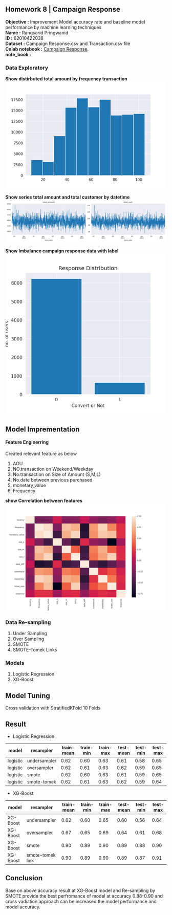 ## Homework 8 | Campaign Response
**Objective :** Improvement Model accuracy rate and baseline model performance by machine learning techniques </br>
**Name :** Rangsarid Pringwanid  </br>
**ID :** 62010422038 </br>
**Dataset :**  Campaign Response.csv and Transaction.csv file </br> 
**Colab notebook :**   [Campaign Response](https://colab.research.google.com/drive/1Or1rr0r46I23JxAWh4N1eBPQoYzkoyLJ#scrollTo=PmAzfXwhHTgo). </br>
**note_book :** </br>

### Data Exploratory 
**Show distirbuted total amount by  frequency transaction** </br>
![Screenshot](Hw8_img/distributed.png) 

**Show series total amount and total customer by  datetime** </br>
![Screenshot](Hw8_img/date_amount.png) 

**Show Imbalance campaign response data with label** </br>
![Screenshot](Hw8_img/Campaign_res.png) 

## Model Imprementation 
#### Feature Enginerring 
  Created relevant feature as below </br>
  1. AOU </br>
  2. NO.transaction on Weekend/Weekday </br>
  3. No.transaction on  Size of Amount (S,M,L) </br>
  4. No.date between previous purchased
  5. monetary_value
  6. Frequency

**show Correlation between features** 
![Screenshot](Hw8_img/heatmap.png) 


### Data Re-sampling 
  1. Under Sampling
  2. Over Sampling
  3. SMOTE
  4. SMOTE-Tomek Links

### Models
  1. Logistic Regression
  2. XG-Boost
## Model Tuning 
   Cross validation with StratifiedKFold 10 Folds
   

## Result    
- Logistic Regression  </br>

|  model  |	resampler   |	train-mean |	train-min |	train-max | test-mean |	test-min |	test-max |
| --- | --- | --- | --- | --- | --- | --- | --- | 
| logistic | undersampler |	 0.62    | 0.60       |  0.63      |  0.61    |	 0.58    |   0.65    |
| logistic	| oversampler	|      0.62	   | 	    0.61      |    0.63      |     0.62    |	  0.59      |    0.65     |
| logistic	| smote	      |      0.62  | 	 0.60    |    0.63   |   0.61    |		  0.59      |     0.65    |
| logistic	| smote-tomek	 |      0.62 	   | 	  0.61    |	  0.63    |    0.62  |	  0.59 |   0.64  |
  
- XG-Boost  </br>
  
|  model  |	resampler   |	train-mean |	train-min |	train-max | test-mean |	test-min |	test-max |
| --- | --- | --- | --- | --- | --- | --- | --- | 
| XG-Boost | undersampler |	 0.62    | 0.60       |  0.65      |  0.60    |	 0.56   |   0.64    |
| XG-Boost	| oversampler	|      0.67 	   | 	    0.65      |    0.69      |     0.64    |	  0.61      |    0.68     |
| XG-Boost	| smote	      |      0.90  | 	 0.89    |    0.90   |   0.89    |		  0.88      |     0.90    |
| XG-Boost	| smote-tomek link	 |      0.90	   | 	  0.89    |	  0.90    |    0.89  |	  0.87 |   0.91  |
  
## Conclusion 
  Base on  above accuracy result at XG-Boost model and Re-sampling by SMOTE provide the best perfromance of model  at accuracy 0.88-0.90 
and cross vadiation approach can be increased the model performance and model accuracy.  

    


